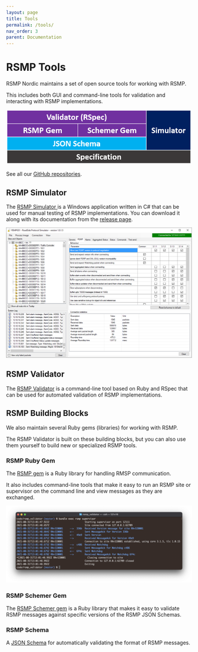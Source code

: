 ```yaml
---
layout: page
title: Tools
permalink: /tools/
nav_order: 3
parent: Documentation
---
```


# RSMP Tools
RSMP Nordic maintains a set of open source tools for working with RSMP.

This includes both GUI and command-line tools for validation and interacting with RSMP implementations.

![RSMP Test Stack](/assets/images/test_stack.png)

See all our [GitHub repositories](https://github.com/rsmp-nordic).

## RSMP Simulator
The [RSMP Simulator ](https://github.com/rsmp-nordic/rsmp_simulator) is a Windows application written in C# that can be used for manual testing of RSMP implementations. You can download it along with its documentation from the [release page](https://github.com/rsmp-nordic/rsmp_simulator/releases).

![RSMP Simulator](/assets/images/simulator_1.0.1.5.png)

## RSMP Validator
The [RSMP Validator](https://rsmp-nordic.github.io/rsmp_validator) is a command-line tool based on Ruby and RSpec that can be used for automated validation of RSMP implementations.

## RSMP Building Blocks
We also maintain several Ruby gems (libraries) for working with RSMP.

The RSMP Validator is built on these building blocks, but you can also use them yourself to build new or specialized RSMP tools.

### RSMP Ruby Gem
The [RSMP gem](https://github.com/rsmp-nordic/rsmp) is a Ruby library for handling RMSP communication.

It also includes command-line tools that make it easy to run an RSMP site or supervisor on the command line and view messages as they are exchanged.

![RSMP CLI Supervisor](/assets/images/cli_supervisor.png)

### RSMP Schemer Gem
The [RSMP Schemer gem](https://github.com/rsmp-nordic/rsmp_schemer) is a Ruby library that makes it easy to validate RSMP messages against specific versions of the RSMP JSON Schemas.

### RSMP Schema
A [JSON Schema](https://github.com/rsmp-nordic/rsmp_schema) for automatically validating the format of RSMP messages.



